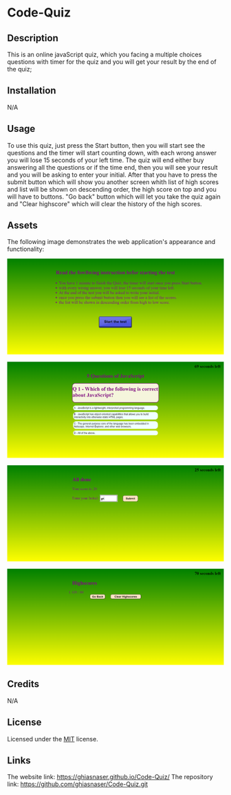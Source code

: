 # Code-Quiz

## Description
This is an online javaScript quiz, which you facing a multiple  choices questions with timer for the quiz and you will get your result by the end of the quiz;

## Installation

N/A

## Usage

To use this quiz, just press the Start button, then you will start see the questions and the timer will start counting down, with each wrong answer you will lose 15 seconds of your left time.
The quiz will end either buy answering all the questions or if the time end, then you will see your result and you will be asking to enter your initial. After that you have to press the submit button which will show you another screen whith list of high scores and list will be shown on descending order, the high score on top and you will have to buttons.
"Go back" button which will let you take the quiz again and "Clear highscore" which will clear the history of the high scores.

## Assets
The following image demonstrates the web application's appearance and functionality:

![On the home page there are instruction for the quiz and start button](./assets/images/home_page.png)

![The question page will show: homw many questions are there, the question and the answers](./assets/images/Question_page.png)

![The game over page will have input box and submit button](./assets/images/game_over_page.png)

![The Result page will show the list of the scores and two button 'Go Back' to start the quiz again and 'Clear High score' to clear the list](./assets/images/Result_Page.png)


## Credits

N/A

## License

Licensed under the [MIT](https://github.com/ghiasnaser/Code-Quiz/blob/315592c3736260e5954115980d90fff3a73112b7/LICENSE) license.

## Links
The website link:  https://ghiasnaser.github.io/Code-Quiz/
The repository link: https://github.com/ghiasnaser/Code-Quiz.git
